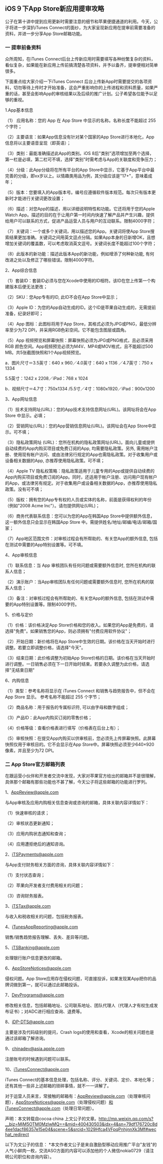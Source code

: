 ## iOS９下App Store新应用提审攻略

公子在第十讲中提到应用更新时需要注意的细节和苹果便捷通道的利用。今天，公子将进一步深扒iTunes Connect的面纱，为大家呈现新应用在提审前需要准备的资料，并进一步分享App Store邮箱功能。

### 一 提审前备资料

众所周知，在iTunes Connect后台上传新应用时需要填写各种纷繁复杂的资料，看似复杂，如果能在新应用上传前搞清楚各项资料，并予以备齐，提审便相对简单很多。

下面重点给大家介绍一下iTunes Connect 后台上传新App时需要提交的各项资料，切勿等待上传时才开始准备，这会严重影响你的上传进程和资料质量，如果严重的话，甚至会影响App的审核结果以及后续的推广计划。公子希望各位能予以足够的重视。

1.App基本信息

（1） 应用名称：您的 App 在 App Store 中显示的名称。名称长度不能超过 255 个字符；

（2）主要语言：如果App信息没有针对某个国家的App Store进行本地化，App信息将以主要语音呈现（即英语）；

（3）类别：最能准确描述此App的类别。iOS 8后"类别"选项增加至两个选择，第一栏是必填，第二栏可不填，选择"类别"时需考虑与App的关联度和竞争压力；

（4）分级：此App分级将在所有平台的App Store中显示，它基于App平台中最完善的分级，即xx岁以上。以情趣类用品为例，其分级应该是"17+"，意味着成年；

（5）版本：您要填入的App版本号。编号应遵循软件版本规范。每次只有版本更新时才能进行关键词更改设置；

（6）描述：对您App的描述，用以详细说明特性和功能。它还将用于您的Apple Watch App。描述的目的在于让用户第一时间内快速了解产品并产生兴趣，提供给用户可以联系的方式，促进产品运营人员与用户的互动联系。限制4000字符；

（7）关键词：一个或多个关键词，用以描述您的App。关键词将使App Store搜索结果更加准确。关键词之间用英文逗点分隔。如果App本身的日新增OK，且想增加关键词的覆盖数，可以考虑取消英文逗号。关键词长度不能超过100个字符；

（8）此版本的新功能：描述此版本App的新功能，例如增添了何种新功能, 有何改进之处以及修正了哪些错误。限制4000字符。

2、App综合信息

（1）套装ID：套装ID必须与您在Xcode中使用的ID相符。该ID在您上传第一个构建版本后便无法更改；

（2）SKU：您App专有的ID, 此ID不会在App Store中显示；

（3）Apple ID：为您的App自动生成的ID。这个ID是苹果自动生成的，无需提前准备，纪录好即可；

（4）App 图标：此图标将用于App Store，其格式必须为JPG或PNG，最低分辨率至少为72 DPI，并采用RGB色彩空间。它不能包含图层或圆角。

（5）App 视频预览和屏幕快照：屏幕快照必须为JPG或PNG格式，且必须采用RGB 颜色空间。App视频预览必须为M4V、MP4或MOV格式，且不能超过500 MB。共5张截图快照和1个App视频预览。

a．图片尺寸＝3.5英寸：640 x 960／4.0英寸：640 x 1136 ／4.7英寸：750 x 1334

5.5英寸：1242 x 2208／iPad：768 x 1024

b．视频尺寸＝4.7寸：750x1334 /5.5寸／4寸：1080x1920／iPad：900x1200 

3、App网址信息

（1）技术支持网址(URL)：您的App技术支持信息网址(URL)。该网址将会在App Store 中显示。必填；

（2）营销网址(URL)：您的App营销信息网址(URL)。该网址会在App Store中显示。可不填；

（3）隐私政策网址 (URL)：您所在机构的隐私政策网址(URL)。面向儿童或提供自动续费的App内购买项目或免费订阅的App, 均需要隐私政策。另外, 需用帐户注册、使用现有帐户访问、或由法律另行规定的App也需隐私政策。对于收集用户或设备相关数据的App, 亦推荐使用隐私政策。可不填；

（4）Apple TV 隐私权策略：隐私政策适用于儿童专用的App或提供自动续费的App内购买项目或免费订阅的App。同时，还适用于帐户注册、访问用户现有帐户的App，或法律另有规定。对于收集用户或设备相关数据的App，亦推荐使用隐私政策。没有可不填；

（5）版权：拥有您的App专有权的人员或实体的名称，前面是获得权利的年份（例如"2008 Acme Inc"）。请勿提供网址(URL)；

（6）商务代表联系信息：您可以为您的App在韩国App Store中提供额外信息，这一额外信息只会显示在韩国App Store 中。需提供姓名/地址/邮编/电话/邮箱/国家；

（7）App地区范围文件：对审核过程会有所帮助的、有关您App的额外信息, 包括在测试中需要的App特别设置等。可不填。

4、App审核信息

（1）联系信息：当 App 审核团队有任何问题或需要额外信息时, 您所在机构的联系人信息；

（2）演示账户：当App审核团队有任何问题或需要额外信息时, 您所在机构的联系人信息；

（3）备注：对审核过程会有所帮助的、有关您App的额外信息, 包括在测试中需要的App特别设置等。限制4000字符。

5、价格与定价

（1）价格：该价格决定App Store价格和您的收入。如果您的App是免费的，请选择"免费"。如果销售您的App，则必须拥有"付费应用软件协议"；

（2）开始日期：新价格将在App Store中生效的日期。该价格在当天开始时进行调整。若要立即调整价格，请选择"今天"。

（3）结束日期：此价格调整为初始App Store价格的日期。该价格在当天开始时进行调整。一日销售必须在下一日开始时结束。若要永久调整为此价格，请选择"无结束日期"

6、内购信息

（1）类型：参考名称将显示在 iTunes Connect 和销售与趋势报告中，但不会在 App Store 显示。 参考名称不能超过 255 个字节；

（2）商品名称：用于报告的专属标识符, 可以由字母和数字组成；

（3）产品ID：此App内购买订阅的零售价格；

（4）价格等级：查看价格表进行填写（价格表在后台上有）；

（5）审核快照：在提交App内购买以供审核前，您必须先上传屏幕快照。此屏幕快照仅用于审核目的。它不会显示在App Store中。屏幕快照必须至少640×920像素，并且至少为72 DPI。

### 二 App Store官方邮箱列表

在跟运营小伙伴和开发者交流中发现，大家对苹果官方给出的邮箱并不是很理解，具体那个邮箱有那些功能也不甚了解，今天公子将这些邮箱的功能进行罗列。

1、AppReview@apple.com

与App审核及应用内购相关信息查询或咨询的邮箱，具体关联内容详情如下：

（1）快速审核的请求；

（2）审核状态更新通知；

（3）应用内购状态通知和查询；

（4）应用遭拒绝后的通知咨询。

2、iTSPayments@apple.com

与App支付财务相关方面的咨询，具体关联内容详情如下：

（1）支付状态查询；

（2）苹果向开发者支付费用相关的问题；

（3）咨询财务报表。

3、iTSTax@apple.com

与收入和税收相关的问题，包括税务报表。

4、iTunesAppReporting@apple.com

销售/销售趋势报告理解、丢失、差异等问题。

5、iTSBanking@apple.com

处理银行账户信息更改的邮箱。

6、AppStoreNotices@apple.com

侵权问题。App Store应用存在侵权问题，可直接投诉，如果发现某App把你的品牌词做到第一，就可以通过此邮箱投诉。

7、DevPrograms@apple.com

修改相关信息，包括邮箱地址、公司联系地址、团队代理人（代理人才有权生成发布证书）；对ADC进行相应查询、退费等。

8、iDP-DTS@apple.com

主要是涉及代码级别的提问，Crash logs的使用和查看，Xcode的相关问题也是通过该邮箱了解咨询。

9、chinadev@asia.apple.com

注册账号的时候遇到问题可以联系。

10、iTunesConnect@apple.com

iTunes Connect的基本信息处理，包括名称、评分、关键词、定价、本地化等；还有其他一些非上述邮箱的琐碎事情，就不一一详解了。

对于运营人员来言，常接触的邮箱有：AppReview@apple.com（处理审核问题），AppStoreNotices@apple.com（处理侵权问题）和iTunesConnect@apple.com（处理日常问题）。

声明：本文转载自cocoa china 上文公子的文章。http://mp.weixin.qq.com/s?__biz=MjM5OTM0MzIwMQ==&mid=400430503&idx=4&sn=79df176720c8d4ee1dacf86357e15e04&scene=5&srcid=1029Hfca4VFpqPnhjnnXk3Mf#wechat_redirect

以下为文公子的信息：
*本文作者文公子是来自激励型移动应用推广平台"友钱"的人气小鲜肉一枚，交流ASO方面的内容可以添加他的个人微信nokia0729（请注明公司职位和咨询内容）。